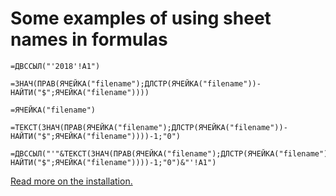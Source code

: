 Some examples of using sheet names in formulas
==============================================

```excel
=ДВССЫЛ("'2018'!A1")

=ЗНАЧ(ПРАВ(ЯЧЕЙКА("filename");ДЛСТР(ЯЧЕЙКА("filename"))-НАЙТИ("$";ЯЧЕЙКА("filename"))))

=ЯЧЕЙКА("filename")

=ТЕКСТ(ЗНАЧ(ПРАВ(ЯЧЕЙКА("filename");ДЛСТР(ЯЧЕЙКА("filename"))-НАЙТИ("$";ЯЧЕЙКА("filename"))))-1;"0")

=ДВССЫЛ("'"&ТЕКСТ(ЗНАЧ(ПРАВ(ЯЧЕЙКА("filename");ДЛСТР(ЯЧЕЙКА("filename"))-НАЙТИ("$";ЯЧЕЙКА("filename"))))-1;"0")&"'!A1")
```

[Read more on the installation.](https://tecadmin.net/install-docker-on-ubuntu/)
